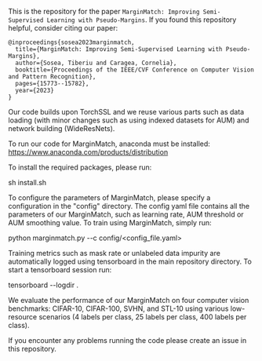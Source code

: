 This is the repository for the paper `MarginMatch: Improving Semi-Supervised Learning with Pseudo-Margins`. If you found this repository helpful, consider citing our paper:

```
@inproceedings{sosea2023marginmatch,
  title={MarginMatch: Improving Semi-Supervised Learning with Pseudo-Margins},
  author={Sosea, Tiberiu and Caragea, Cornelia},
  booktitle={Proceedings of the IEEE/CVF Conference on Computer Vision and Pattern Recognition},
  pages={15773--15782},
  year={2023}
}
```
Our code builds upon TorchSSL and we reuse various parts such as data loading
(with minor changes such as using indexed datasets for AUM) and network building
(WideResNets).


To run our code for MarginMatch, anaconda must be installed:
https://www.anaconda.com/products/distribution

To install the required packages, please run:

sh install.sh

To configure the parameters of MarginMatch, please specify a configuration
in the "config" directory. The config yaml file contains all the parameters
of our MarginMatch, such as learning rate, AUM threshold or AUM smoothing value.
To train using MarginMatch, simply run:

python marginmatch.py --c config/<config_file.yaml>


Training metrics such as mask rate or unlabeled data impurity are automatically
logged using tensorboard in the main repository directory. To start a tensorboard
session run:

tensorboard --logdir .

We evaluate the performance of our MarginMatch on four computer vision benchmarks:
CIFAR-10, CIFAR-100, SVHN, and STL-10 using various low-resource scenarios (4 labels
per class, 25 labels per class, 400 labels per class).


If you encounter any problems running the code please create an issue in this repository.

